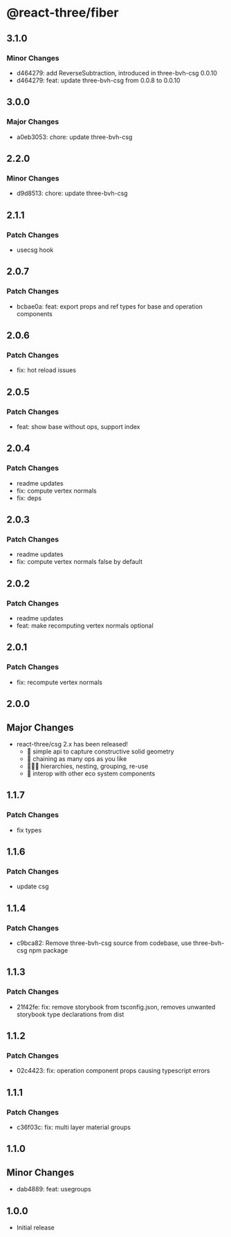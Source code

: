 # @react-three/fiber

## 3.1.0

### Minor Changes

- d464279: add ReverseSubtraction, introduced in three-bvh-csg 0.0.10
- d464279: feat: update three-bvh-csg from 0.0.8 to 0.0.10

## 3.0.0

### Major Changes

- a0eb3053: chore: update three-bvh-csg

## 2.2.0

### Minor Changes

- d9d8513: chore: update three-bvh-csg

## 2.1.1

### Patch Changes

- usecsg hook

## 2.0.7

### Patch Changes

- bcbae0a: feat: export props and ref types for base and operation components

## 2.0.6

### Patch Changes

- fix: hot reload issues

## 2.0.5

### Patch Changes

- feat: show base without ops, support index

## 2.0.4

### Patch Changes

- readme updates
- fix: compute vertex normals
- fix: deps

## 2.0.3

### Patch Changes

- readme updates
- fix: compute vertex normals false by default

## 2.0.2

### Patch Changes

- readme updates
- feat: make recomputing vertex normals optional

## 2.0.1

### Patch Changes

- fix: recompute vertex normals

## 2.0.0

## Major Changes

- react-three/csg 2.x has been released!
  - 🎉 simple api to capture constructive solid geometry
  - 💫 chaining as many ops as you like
  - 👨‍👧‍👦 hierarchies, nesting, grouping, re-use
  - 🙌 interop with other eco system components

## 1.1.7

### Patch Changes

- fix types

## 1.1.6

### Patch Changes

- update csg

## 1.1.4

### Patch Changes

- c9bca82: Remove three-bvh-csg source from codebase, use three-bvh-csg npm package

## 1.1.3

### Patch Changes

- 21f42fe: fix: remove storybook from tsconfig.json, removes unwanted storybook type declarations from dist

## 1.1.2

### Patch Changes

- 02c4423: fix: operation component props causing typescript errors

## 1.1.1

### Patch Changes

- c36f03c: fix: multi layer material groups

## 1.1.0

## Minor Changes

- dab4889: feat: usegroups

## 1.0.0

- Initial release
